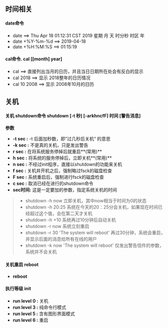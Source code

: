 ## 时间相关

#### date命令
- date  ==> Thu Apr 18 01:12:31 CST 2019  星期 月 天  时分秒 时区 年
- date +%Y-%m-%d  ==>  2019-04-18
- date +%H:%M:%S  ==>  01:15:19

#### cal命令.  cal [[month] year]
- cal  ==> 直接列出当月的日历，并且当日日期所在处会有反白的显示
- cal 2018  ==> 显示 2018整年的日历情况
- cal 10 2008  ==> 显示 2008年10月的日历

## 关机
#### 关机  shutdown命令  shutdown [-t 秒] [-arkhncfF] 时间 [警告消息]

**参数**

- **-t sec :** -t 后面加秒数，即”过几秒后关机“ 的意思 
- **-k sec :** 不是真的关机，只是发出警告
- **r sec :** 在将系统服务停掉后就重启**(常用)**
- **h sec :** 将系统的服务停掉后，立即关机**(常用)**
- **n sec :** 不经过init程序，直接以shutdown的功能来关机
- **f sec :** 关机并开机之后，强制略过fsck的磁盘检查
- **F sec :** 系统重启后，强制进行fsck的磁盘检查
- **c sec :** 取消已经在进行的shutdown命令
- **sec时间:** 这是一定要加的参数，指定系统关机的时间

>- shutdown -h now 立即关机，其中now相当于时间为0的状态
>- shutdown -h 20:25 系统在今天的20：25分会关机，如果现在时间已经超过这个值，会在第二天才关机
>- shutdown -h +10 系统再过10分钟后自动关机
>- shutdown -r now 系统立刻重启
>- shutdown -r 30 'The system will reboot' 再过30分钟，系统会重启，并显示后面的消息给所有在线的用户
>- shutdown -k now 'The system will reboot' 仅发出警告信件的参数，系统并不会关机

#### 关机重启 reboot 
- **reboot**

#### 执行等级 init
- **run level 0 :** 关机
- **run level 3 :** 纯命令行模式
- **run level 5 :** 含有图形界面模式
- **run level 6 :** 重启

